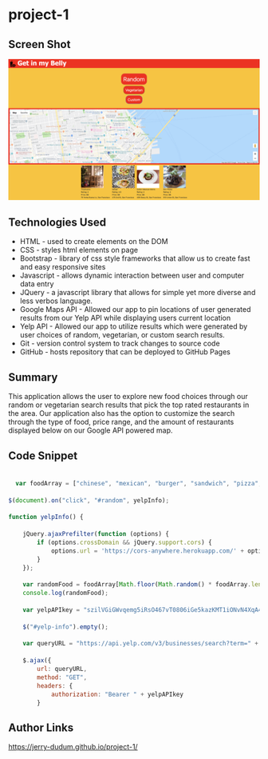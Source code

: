 # project-1

## Screen Shot
<img src="assets/screenshot.png" alt="screenshot">

## Technologies Used
- HTML - used to create elements on the DOM
- CSS - styles html elements on page
- Bootstrap - library of css style frameworks that allow us to create fast and easy responsive sites
- Javascript - allows dynamic interaction between user and computer data entry
- JQuery - a javascript library that allows for simple yet more diverse and less verbos language.
- Google Maps API - Allowed our app to pin locations of user generated results from our Yelp API while displaying users current location
- Yelp API - Allowed our app to utilize results which were generated by user choices of random, vegetarian, or custom search results. 
- Git - version control system to track changes to source code
- GitHub - hosts repository that can be deployed to GitHub Pages

## Summary
This application allows the user to explore new food choices through our random or vegetarian search results that pick the top rated restaurants in the area. Our application also has the option to customize the search through the type of food, price range, and the amount of restaurants displayed below on our Google API powered map.

## Code Snippet
`````Javascript

  var foodArray = ["chinese", "mexican", "burger", "sandwich", "pizza", "thai", "sushi", "korean", "chicken wings", "ramen", "hawaiian", "mediterranean", "arabic", "indian", "soul food"];

$(document).on("click", "#random", yelpInfo);

function yelpInfo() {

    jQuery.ajaxPrefilter(function (options) {
        if (options.crossDomain && jQuery.support.cors) {
            options.url = 'https://cors-anywhere.herokuapp.com/' + options.url;
        }
    });

    var randomFood = foodArray[Math.floor(Math.random() * foodArray.length)];
    console.log(randomFood);

    var yelpAPIkey = "szilVGiGWvqemg5iRsO467vT0806iGe5kazKMT1iONvN4XqA4fzTGbKMtpuIudFVSiRB7ikZ_ZWvI0Xr0ImMpuCdS_sMsejPHdti0ml3Wj_4TiirKzYxKZ7rWeB7XXYx"

    $("#yelp-info").empty();

    var queryURL = "https://api.yelp.com/v3/businesses/search?term=" + randomFood + "&limit=4&latitude=" + currentLocation.lat + "&longitude=" + currentLocation.lng

    $.ajax({
        url: queryURL,
        method: "GET",
        headers: {
            authorization: "Bearer " + yelpAPIkey
        }
`````

## Author Links

https://jerry-dudum.github.io/project-1/